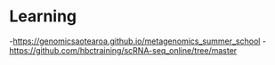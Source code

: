 # Learning

-https://genomicsaotearoa.github.io/metagenomics_summer_school
-https://github.com/hbctraining/scRNA-seq_online/tree/master
